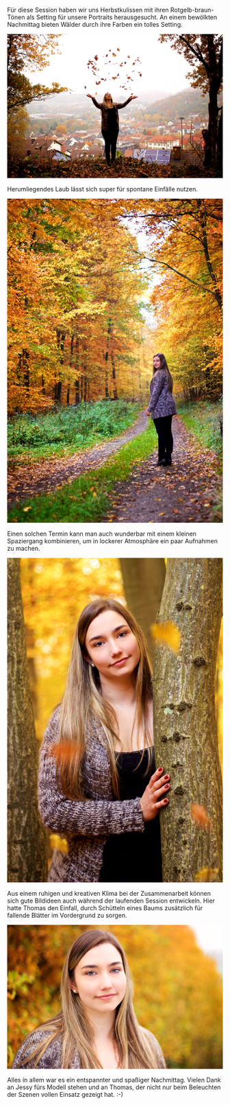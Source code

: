 ---
---
Für diese Session haben wir uns Herbstkulissen mit ihren Rotgelb-braun-Tönen als Setting für unsere Portraits herausgesucht. An einem bewölkten Nachmittag bieten Wälder durch ihre Farben ein tolles Setting.

![Herbstfarben](assets/img/work/jessi/jessi1.jpg)

Herumliegendes Laub lässt sich super für spontane Einfälle nutzen.

![Herbstfarben](assets/img/work/jessi/jessi2.jpg)

Einen solchen Termin kann man auch wunderbar mit einem kleinen Spaziergang kombinieren, um in lockerer Atmosphäre ein paar Aufnahmen zu machen.

![Herbstfarben](assets/img/work/jessi/jessi3.jpg)

Aus einem ruhigen und kreativen Klima bei der Zusammenarbeit können sich gute Bildideen auch während der laufenden Session entwickeln. Hier hatte Thomas den Einfall, durch Schütteln eines Baums zusätzlich für fallende Blätter im Vordergrund zu sorgen.

![Herbstfarben](assets/img/work/jessi/jessi4.jpg)

Alles in allem war es ein entspannter und spaßiger Nachmittag. Vielen Dank an Jessy fürs Modell stehen und an Thomas, der nicht nur beim Beleuchten der Szenen vollen Einsatz gezeigt hat. :-)
